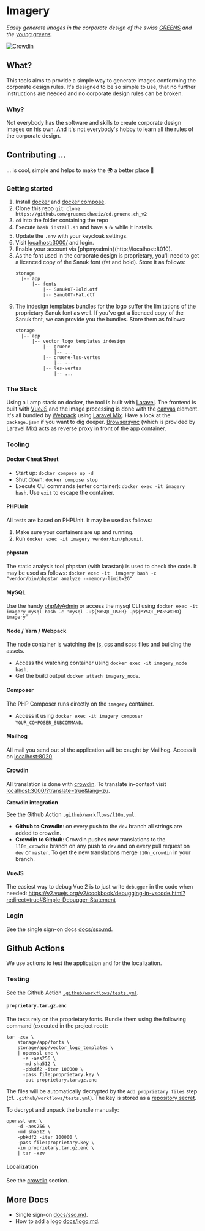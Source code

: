 # Imagery
_Easily generate images in the corporate design of the swiss 
[GREENS](https://gruene.ch) and the [young greens](https://jungegruene.ch)._

[![Crowdin](https://badges.crowdin.net/cdgruenech/localized.svg)](https://crowdin.com/project/cdgruenech)

## What?
This tools aims to provide a simple way to generate images conforming the 
corporate design rules. It's designed to be so simple to use, that no further 
instructions are needed and no corporate design rules can be broken.

### Why?
Not everybody has the software and skills to create corporate design images on 
his own. And it's not everybody's hobby to learn all the rules of the corporate 
design.


## Contributing ...
... is cool, simple and helps to make the 🌍 a better place 🤩

### Getting started
1. Install [docker](https://store.docker.com/search?offering=community&type=edition)
   and [docker compose](https://docs.docker.com/compose/install/).
2. Clone this repo `git clone https://github.com/grueneschweiz/cd.gruene.ch_v2`
3. `cd` into the folder containing the repo
4. Execute `bash install.sh` and have a ☕️ while it installs.
5. Update the `.env` with your keycloak settings.
5. Visit [localhost:3000/](http://localhost:3000/) and login.
6. Enable your account via [phpmyadmin}(http://localhost:8010).
7. As the font used in the corporate design is proprietary, you'll need to get a 
   licenced copy of the Sanuk font (fat and bold). Store it as follows:
   ```
   storage
     |-- app
         |-- fonts
             |-- SanukOT-Bold.otf
             |-- SanutOT-Fat.otf
   ```
8. The indesign templates bundles for the logo suffer the limitations of the
   proprietary Sanuk font as well. If you've got a licenced copy of the Sanuk 
   font, we can provide you the bundles. Store them as follows:
   ```
   storage
     |-- app
         |-- vector_logo_templates_indesign
             |-- gruene
                 |-- ...
             |-- gruene-les-vertes
                 |-- ...
             |-- les-vertes
                 |-- ...
   ```


### The Stack
Using a Lamp stack on docker, the tool is built with [Laravel](https://laravel.com/).
The frontend is built with [VueJS](https://vuejs.org/) and the image processing 
is done with the [canvas](https://developer.mozilla.org/en-US/docs/Web/API/Canvas_API)
element. It's all bundled by [Webpack](https://webpack.js.org/) using 
[Laravel Mix](https://laravel-mix.com/). Have a look at the `package.json`
if you want to dig deeper. [Browsersync](https://browsersync.io/) (which is
provided by Laravel Mix) acts as reverse proxy in front of the app container. 

### Tooling
#### Docker Cheat Sheet
- Start up: `docker compose up -d`
- Shut down: `docker compose stop`
- Execute CLI commands (enter container): `docker exec -it imagery bash`. 
  Use `exit` to escape the container.

#### PHPUnit
All tests are based on PHPUnit. It may be used as follows:
1. Make sure your containers are up and running.
2. Run `docker exec -it imagery vendor/bin/phpunit`.

#### phpstan
The static analysis tool phpstan (with larastan) is used to check the code. It may be used as follows:
`docker exec -it  imagery bash -c "vendor/bin/phpstan analyze --memory-limit=2G"`

#### MySQL
Use the handy [phpMyAdmin](http://localhost:8010) or access the mysql CLI using
`docker exec -it imagery_mysql bash -c 'mysql -u${MYSQL_USER} -p${MYSQL_PASSWORD} imagery'` 

#### Node / Yarn / Webpack
The node container is watching the js, css and scss files and building the assets.
- Access the watching container using `docker exec -it imagery_node bash`.
- Get the build output `docker attach imagery_node`.

#### Composer
The PHP Composer runs directly on the `imagery` container.
- Access it using `docker exec -it imagery composer YOUR_COMPOSER_SUBCOMMAND`.

#### Mailhog
All mail you send out of the application will be caught by Mailhog. Access it
on [localhost:8020](http://localhost:8020)

#### Crowdin
All translation is done with [crowdin](https://crowdin.com). To translate 
in-context visit [localhost:3000/?translate=true&lang=zu](https://localhost:3000/?translate=true&lang=zu).

**Crowdin integration**

See the Github Action [`.github/workflows/l10n.yml`](.github/workflows/l10n.yml).

* **Github to Crowdin**: on every push to the `dev` branch all strings are added
  to crowdin.
* **Crowdin to Github**: Crowdin pushes new translations to the `l10n_crowdin`
  branch on any push to `dev` and on every pull request on `dev` or `master`.
  To get the new translations merge `l10n_crowdin` in your branch.

#### VueJS
The easiest way to debug Vue 2 is to just write `debugger` in the code when needed:
https://v2.vuejs.org/v2/cookbook/debugging-in-vscode.html?redirect=true#Simple-Debugger-Statement

### Login
See the single sign-on docs [docs/sso.md](docs/sso.md).

## Github Actions
We use actions to test the application and for the localization.

### Testing

See the Github Action [`.github/workflows/tests.yml`](.github/workflows/tests.yml).

#### `proprietary.tar.gz.enc`
The tests rely on the proprietary fonts. Bundle them using the following 
command (executed in the project root):
```
tar -zcv \
    storage/app/fonts \ 
    storage/app/vector_logo_templates \
    | openssl enc \
      -e -aes256 \
      -md sha512 \
      -pbkdf2 -iter 100000 \
      -pass file:proprietary.key \
      -out proprietary.tar.gz.enc
```
The files will be automatically decrypted by the  `Add proprietary files` step (cf. `.github/workflows/tests.yml`).
The key is stored as a 
[repository secret](https://docs.github.com/en/actions/reference/encrypted-secrets#creating-encrypted-secrets-for-a-repository). 

To decrypt and unpack the bundle manually:
```
openssl enc \
    -d -aes256 \
    -md sha512 \
    -pbkdf2 -iter 100000 \
    -pass file:proprietary.key \
    -in proprietary.tar.gz.enc \
    | tar -xzv
```

#### Localization
See the [crowdin](#crowdin) section.


## More Docs

* Single sign-on [docs/sso.md](docs/sso.md).
* How to add a logo [docs/logo.md](docs/logo.md).
